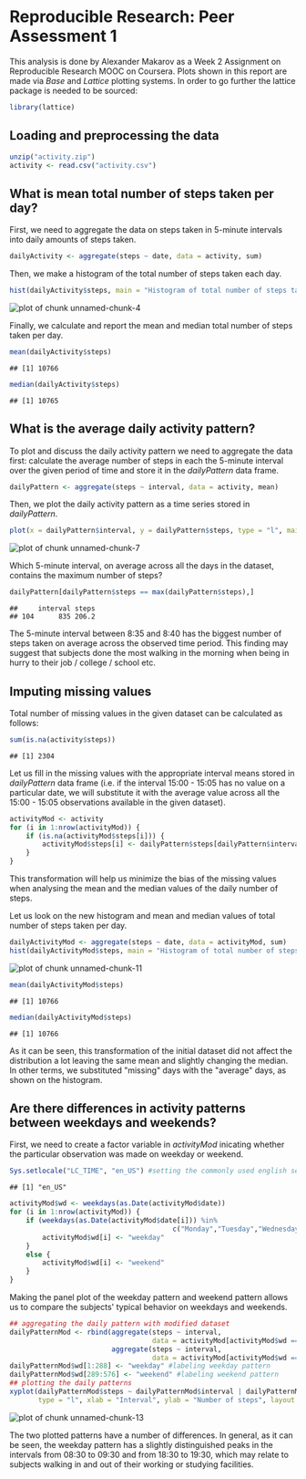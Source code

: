 # Reproducible Research: Peer Assessment 1
This analysis is done by Alexander Makarov as a Week 2 Assignment on Reproducible Research MOOC on Coursera.
Plots shown in this report are made via *Base* and *Lattice* plotting systems. In order to go further the lattice package is needed to be sourced:

```r
library(lattice)
```

## Loading and preprocessing the data


```r
unzip("activity.zip")
activity <- read.csv("activity.csv")
```

## What is mean total number of steps taken per day?
First, we need to aggregate the data on steps taken in 5-minute intervals into daily amounts of steps taken.


```r
dailyActivity <- aggregate(steps ~ date, data = activity, sum)
```

Then, we make a histogram of the total number of steps taken each day.


```r
hist(dailyActivity$steps, main = "Histogram of total number of steps taken each day", xlab = "Number of steps", col = "blue")
```

![plot of chunk unnamed-chunk-4](figure/unnamed-chunk-4.png) 

Finally, we calculate and report the mean and median total number of steps taken per day.


```r
mean(dailyActivity$steps)
```

```
## [1] 10766
```

```r
median(dailyActivity$steps)
```

```
## [1] 10765
```

## What is the average daily activity pattern?

To plot and discuss the daily activity pattern we need to aggregate the data first: calculate the average number of steps in each the 5-minute interval over the given period of time and store it in the *dailyPattern* data frame.


```r
dailyPattern <- aggregate(steps ~ interval, data = activity, mean)
```

Then, we plot the daily activity pattern as a time series stored in *dailyPattern*.


```r
plot(x = dailyPattern$interval, y = dailyPattern$steps, type = "l", main = "Average number of steps taken through day", ylab = "Number of steps", xlab = "Interval", col = "blue")
```

![plot of chunk unnamed-chunk-7](figure/unnamed-chunk-7.png) 

Which 5-minute interval, on average across all the days in the dataset, contains the maximum number of steps?


```r
dailyPattern[dailyPattern$steps == max(dailyPattern$steps),]
```

```
##     interval steps
## 104      835 206.2
```

The 5-minute interval between 8:35 and 8:40 has the biggest number of steps taken on average across the observed time period. This finding may suggest that subjects done the most walking in the morning when being in hurry to their job / college / school etc.

## Imputing missing values

Total number of missing values in the given dataset can be calculated as follows:


```r
sum(is.na(activity$steps))
```

```
## [1] 2304
```

Let us fill in the missing values with the appropriate interval means stored in *dailyPattern* data frame (i.e. if the interval 15:00 - 15:05 has no value on a particular date, we will substitute it with the average value across all the 15:00 - 15:05 observations available in the given dataset).


```r
activityMod <- activity
for (i in 1:nrow(activityMod)) {
    if (is.na(activityMod$steps[i])) {
        activityMod$steps[i] <- dailyPattern$steps[dailyPattern$interval == activityMod$interval[i]]
    }
}
```

This transformation will help us minimize the bias of the missing values when analysing the mean and the median values of the daily number of steps.

Let us look on the new histogram and mean and median values of total number of steps taken per day.


```r
dailyActivityMod <- aggregate(steps ~ date, data = activityMod, sum)
hist(dailyActivityMod$steps, main = "Histogram of total number of steps taken each day", xlab = "Number of steps", col = "green")
```

![plot of chunk unnamed-chunk-11](figure/unnamed-chunk-11.png) 

```r
mean(dailyActivityMod$steps)
```

```
## [1] 10766
```

```r
median(dailyActivityMod$steps)
```

```
## [1] 10766
```

As it can be seen, this transformation of the initial dataset did not affect the distribution a lot leaving the same mean and slightly changing the median. In other terms, we substituted "missing" days with the "average" days, as shown on the histogram.

## Are there differences in activity patterns between weekdays and weekends?

First, we need to create a factor variable in *activityMod* inicating whether the particular observation was made on weekday or weekend.


```r
Sys.setlocale("LC_TIME", "en_US") #setting the commonly used english setup for dates in R (OS X command)
```

```
## [1] "en_US"
```

```r
activityMod$wd <- weekdays(as.Date(activityMod$date))
for (i in 1:nrow(activityMod)) {
    if (weekdays(as.Date(activityMod$date[i])) %in% 
                                        c("Monday","Tuesday","Wednesday","Thursday","Friday")) {
        activityMod$wd[i] <- "weekday"
    }
    else {
        activityMod$wd[i] <- "weekend"
    }
}
```

Making the panel plot of the weekday pattern and weekend pattern allows us to compare the subjects' typical behavior on weekdays and weekends.


```r
## aggregating the daily pattern with modified dataset
dailyPatternMod <- rbind(aggregate(steps ~ interval, 
                                   data = activityMod[activityMod$wd == "weekday",], mean),
                         aggregate(steps ~ interval, 
                                   data = activityMod[activityMod$wd == "weekend",], mean))
dailyPatternMod$wd[1:288] <- "weekday" #labeling weekday pattern
dailyPatternMod$wd[289:576] <- "weekend" #labeling weekend pattern
## plotting the daily patterns
xyplot(dailyPatternMod$steps ~ dailyPatternMod$interval | dailyPatternMod$wd, 
       type = "l", xlab = "Interval", ylab = "Number of steps", layout = c(1,2))
```

![plot of chunk unnamed-chunk-13](figure/unnamed-chunk-13.png) 

The two plotted patterns have a number of differences. In general, as it can be seen, the weekday pattern has a slightly distinguished peaks in the intervals from 08:30 to 09:30 and from 18:30 to 19:30, which may relate to subjects walking in and out of their working or studying facilities. 

